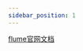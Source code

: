 ```yaml
---
sidebar_position: 1
---
```


[flume官网文档](https://flume.apache.org/releases/content/1.9.0/FlumeUserGuide.html)